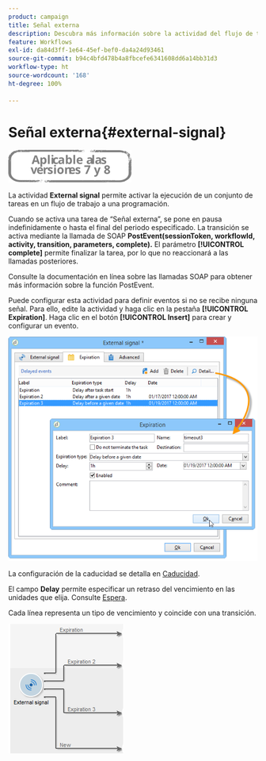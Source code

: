 ```yaml
---
product: campaign
title: Señal externa
description: Descubra más información sobre la actividad del flujo de trabajo Señal externa
feature: Workflows
exl-id: da84d3ff-1e64-45ef-bef0-da4a24d93461
source-git-commit: b94c4bfd478b4a8fbcefe6341608dd6a14bb31d3
workflow-type: ht
source-wordcount: '168'
ht-degree: 100%

---
```


# Señal externa{#external-signal}

![](../../assets/common.svg)

La actividad **External signal** permite activar la ejecución de un conjunto de tareas en un flujo de trabajo a una programación.

Cuando se activa una tarea de “Señal externa”, se pone en pausa indefinidamente o hasta el final del periodo especificado. La transición se activa mediante la llamada de SOAP **PostEvent(sessionToken, workflowId, activity, transition, parameters, complete).** El parámetro **[!UICONTROL complete]** permite finalizar la tarea, por lo que no reaccionará a las llamadas posteriores.

Consulte la documentación en línea sobre las llamadas SOAP para obtener más información sobre la función PostEvent.

Puede configurar esta actividad para definir eventos si no se recibe ninguna señal. Para ello, edite la actividad y haga clic en la pestaña **[!UICONTROL Expiration]**. Haga clic en el botón **[!UICONTROL Insert]** para crear y configurar un evento.

![](assets/edit_signal.png)

La configuración de la caducidad se detalla en [Caducidad](defining-approvals.md).

El campo **Delay** permite especificar un retraso del vencimiento en las unidades que elija. Consulte [Espera](wait.md).

Cada línea representa un tipo de vencimiento y coincide con una transición.

![](assets/external_sign_diag.png)
